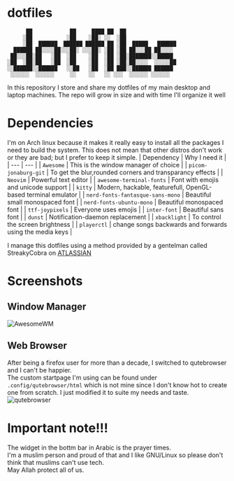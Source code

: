 # dotfiles
```
      ██            ██     ████ ██  ██                
     ░██           ░██    ░██░ ░░  ░██                
     ░██  ██████  ██████ ██████ ██ ░██  █████   ██████
  ██████ ██░░░░██░░░██░ ░░░██░ ░██ ░██ ██░░░██ ██░░░░ 
 ██░░░██░██   ░██  ░██    ░██  ░██ ░██░███████░░█████ 
░██  ░██░██   ░██  ░██    ░██  ░██ ░██░██░░░░  ░░░░░██
░░██████░░██████   ░░██   ░██  ░██ ███░░██████ ██████ 
 ░░░░░░  ░░░░░░     ░░    ░░   ░░ ░░░  ░░░░░░ ░░░░░░  
```
In this repository I store and share my dotfiles of my main desktop and laptop machines. 
The repo will grow in size and with time I'll organize it well
# Dependencies
I'm on Arch linux because it makes it really easy to install all the packages I need to build the system. This does not mean that other distros don't work or they are bad; but I prefer to keep it simple.
| Dependency               | Why I need it                                                 |
| ---                      | ---                                                           |
| `Awesome`            | This is the window manager of choice                          |
| `picom-jonaburg-git`     | To get the blur,rounded corners and transparancy effects      |
| `Neovim`                 | Powerful text editor                                          |
| `awesome-terminal-fonts` | Font with emojis and unicode support                          |
| `kitty`                  | Modern, hackable, featurefull, OpenGL-based terminal emulator |
| `nerd-fonts-fantasque-sans-mono`                  | Beautiful small monospaced font |
| `nerd-fonts-ubuntu-mono`   | Beautiful monospaced font                                     |
| `ttf-joypixels`          | Everyone uses emojis                                          |
| `inter-font`   | Beautiful sans font                                     |
| `dunst`                  | Notification-daemon replacement                               |
| `xbacklight`             | To control the screen brightness                              |
| `playerctl`              | change songs backwards and forwards using the media keys      |

I manage this dotfiles using a method provided by a gentelman called StreakyCobra on [ATLASSIAN](https://www.atlassian.com/git/tutorials/dotfiles)

# Screenshots
## Window Manager
![AwesomeWM](https://github.com/HishamAHai/dotfiles/blob/master/.screenshots/Screenshot-2021-10-08-20-21.png)
## Web Browser
After being a firefox user for more than a decade, I switched to qutebrowser and I can't be happier.  
The custom startpage I'm using can be found under `.config/qutebrowser/html` which is not mine since I don't know hot to create one from scratch. I just modified it to suite my needs and taste.
![qutebrowser](https://github.com/HishamAHai/dotfiles/blob/master/.screenshots/Screenshot-2021-01-21-08-11.png)

# Important note!!!
The widget in the bottm bar in Arabic is the prayer times.  
I'm a muslim person and proud of that and I like GNU/Linux so please don't think that muslims can't use tech.  
May Allah protect all of us.
